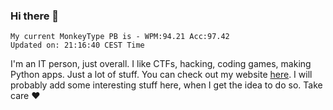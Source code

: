 ### Hi there 👋
<!-- PB START -->
```
My current MonkeyType PB is - WPM:94.21 Acc:97.42
Updated on: 21:16:40 CEST Time
```
<!-- PB END -->
I'm an IT person, just overall. I like CTFs, hacking, coding games, making Python apps. Just a lot of stuff.
You can check out my website [here](https://skill3472.github.io/).
I will probably add some interesting stuff here, when I get the idea to do so. Take care ❤️
